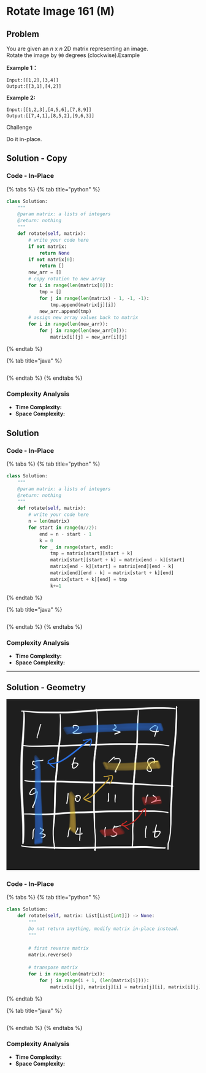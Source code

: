 # Rotate Image 161 (M)

## Problem

You are given an _n_ x _n_ 2D matrix representing an image.\
Rotate the image by `90` degrees (clockwise).Example

**Example 1：**

```
Input:[[1,2],[3,4]]
Output:[[3,1],[4,2]]
```

**Example 2:**

```
Input:[[1,2,3],[4,5,6],[7,8,9]]
Output:[[7,4,1],[8,5,2],[9,6,3]]
```

Challenge

Do it in-place.



## Solution - Copy

### Code - In-Place

{% tabs %}
{% tab title="python" %}
```python
class Solution:
    """
    @param matrix: a lists of integers
    @return: nothing
    """
    def rotate(self, matrix):
        # write your code here
        if not matrix:
            return None
        if not matrix[0]:
            return []
        new_arr = []
        # copy rotation to new array
        for i in range(len(matrix[0])):
            tmp = []
            for j in range(len(matrix) - 1, -1, -1):
                tmp.append(matrix[j][i])
            new_arr.append(tmp)
        # assign new array values back to matrix
        for i in range(len(new_arr)):
            for j in range(len(new_arr[0])):
                matrix[i][j] = new_arr[i][j]
```
{% endtab %}

{% tab title="java" %}
```
```
{% endtab %}
{% endtabs %}

### Complexity Analysis

* **Time Complexity:**
* **Space Complexity:**

## Solution&#x20;

### Code - In-Place

{% tabs %}
{% tab title="python" %}
```python
class Solution:
    """
    @param matrix: a lists of integers
    @return: nothing
    """
    def rotate(self, matrix):
        # write your code here
        n = len(matrix)
        for start in range(n//2):
            end = n - start - 1
            k = 0
            for _ in range(start, end):
                tmp = matrix[start][start + k]
                matrix[start][start + k] = matrix[end - k][start]
                matrix[end - k][start] = matrix[end][end - k]
                matrix[end][end - k] = matrix[start + k][end]
                matrix[start + k][end] = tmp
                k+=1
```
{% endtab %}

{% tab title="java" %}
```
```
{% endtab %}
{% endtabs %}

### Complexity Analysis

* **Time Complexity:**
* **Space Complexity:**

****

## Solution - Geometry

![](<../../../.gitbook/assets/Screen Shot 2022-02-04 at 8.10.17 PM.png>)

### Code - In-Place

{% tabs %}
{% tab title="python" %}
```python
class Solution:
    def rotate(self, matrix: List[List[int]]) -> None:
        """
        Do not return anything, modify matrix in-place instead.
        """
        
        # first reverse matrix 
        matrix.reverse()
        
        # transpose matrix
        for i in range(len(matrix)):
            for j in range(i + 1, (len(matrix[i]))):
                matrix[i][j], matrix[j][i] = matrix[j][i], matrix[i][j]
```
{% endtab %}

{% tab title="java" %}
```
```
{% endtab %}
{% endtabs %}

### Complexity Analysis

* **Time Complexity:**
* **Space Complexity:**
